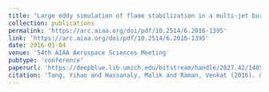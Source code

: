```yaml
---
title: "Large eddy simulation of flame stabilization in a multi-jet burner using a non-adiabatic flamelet approach"
collection: publications
permalink: 'https://arc.aiaa.org/doi/pdf/10.2514/6.2016-1395'
link: 'https://arc.aiaa.org/doi/pdf/10.2514/6.2016-1395'
date: 2016-01-04
venue: '54th AIAA Aerospace Sciences Meeting'
pubtype: 'conference'
paperurl: 'https://deepblue.lib.umich.edu/bitstream/handle/2027.42/140581/6.2016-1395.pdf?sequence=1'
citation: 'Tang, Yihao and Hassanaly, Malik and Raman, Venkat (2016). &quot;Large eddy simulation of flame stabilization in a multi-jet burner using a non-adiabatic flamelet approach.&quot; <i>54th AIAA Aerospace Sciences Meeting</i>. 1395'
---
```

